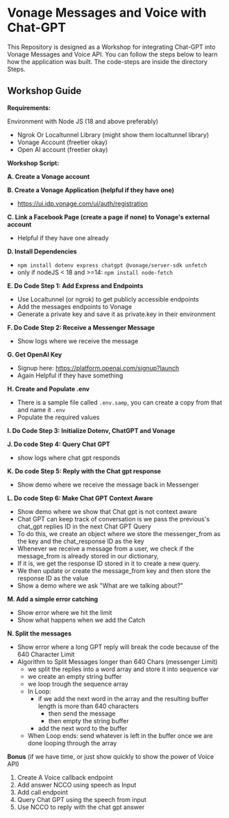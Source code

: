 # Vonage Messages and Voice with Chat-GPT

This Repository is designed as a Workshop for integrating Chat-GPT into Vonage Messages and Voice API. You can follow the steps below to learn how the application was built. The code-steps are inside the directory Steps.

## Workshop Guide

**Requirements:**

 Environment with Node JS (18 and above preferably) 
- Ngrok Or Localtunnel Library (might show them localtunnel library)
- Vonage Account (freetier okay)
- Open AI account (freetier okay)

**Workshop  Script:**

**A. Create a Vonage account**

**B. Create a Vonage Application (helpful if they have one)**
 - https://ui.idp.vonage.com/ui/auth/registration
 
**C. Link a Facebook Page (create a page if none) to Vonage's external account** 
   - Helpful if they have one already

**D. Install Dependencies**
- `npm install dotenv express chatgpt @vonage/server-sdk unfetch`
 - only if nodeJS < 18 and >=14: `npm install node-fetch`

**E. Do Code Step 1: Add Express and Endpoints**
- Use Localtunnel (or ngrok) to get publicly accessible endpoints
- Add the messages endpoints to Vonage
- Generate a private key and save it as private.key in their environment

**F. Do Code Step 2: Receive a Messenger Message**
 - Show logs where we receive the message

**G. Get OpenAI Key**
- Signup here: https://platform.openai.com/signup?launch
- Again Helpful if they have something

**H. Create and Populate .env** 
- There is a sample file called `.env.samp`, you can create a copy from that and name it `.env`
- Populate the required values

**I. Do Code Step 3: Initialize Dotenv, ChatGPT and Vonage**

**J. Do code Step 4: Query Chat GPT**
 - show logs where chat gpt responds

**K. Do code Step 5: Reply with the Chat gpt response**
- Show demo where we receive the message back in Messenger

**L. Do code Step 6: Make Chat GPT Context Aware**
- Show demo where we show that Chat gpt is not context aware
- Chat GPT can keep track of conversation is we pass the previous's chat_gpt replies ID in the next Chat GPT Query
- To do this, we create an object where we store the messenger_from as the key and the chat_response ID as the key
- Whenever we receive a message from a user, we check if the message_from is already stored in our dictionary,
- If it is, we get the response ID stored in it to create a new query.
- We then update or create the message_from key and then store the response ID as the value
- Show a demo where we ask "What are we talking about?"

**M. Add a simple error catching**
- Show error where we hit the limit
- Show what happens when we add the Catch

**N. Split the messages**
- Show error where a long GPT reply will break the code because of the 640 Character Limit
- Algorithm to Split  Messages longer than 640 Chars (messenger Limit)
	- we split the replies into a word array and store it into sequence var
	- we create an empty string buffer
	- we loop trough the sequence array
	 - In Loop:
	   - if we add the next word in the array and the resulting buffer length is more than 640 characters
	     - then send the message
	     - then empty the string buffer
	    - add the next word to the buffer
	 - When Loop ends: send whatever is left in the buffer once we are done looping through the array

**Bonus** (if we have time, or just show quickly to show the power of Voice API)
1. Create A Voice callback endpoint
2. Add answer NCCO using speech as Input
3. Add call endpoint
4. Query Chat GPT using the speech from input
5. Use NCCO to reply with the chat gpt answer

